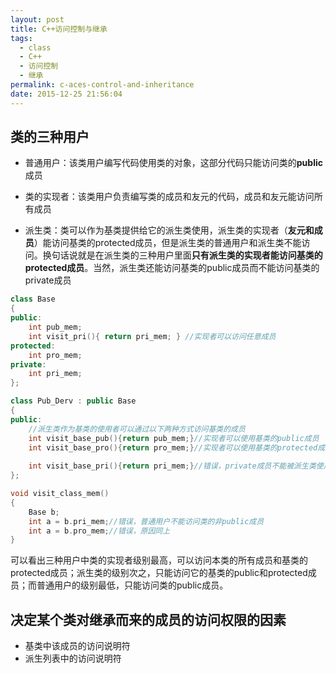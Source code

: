 ```yaml
---
layout: post
title: C++访问控制与继承
tags:
  - class
  - C++
  - 访问控制
  - 继承
permalink: c-aces-control-and-inheritance
date: 2015-12-25 21:56:04
---
```


## 类的三种用户

* 普通用户：该类用户编写代码使用类的对象，这部分代码只能访问类的**public**成员

* 类的实现者：该类用户负责编写类的成员和友元的代码，成员和友元能访问所有成员

* 派生类：类可以作为基类提供给它的派生类使用，派生类的实现者（**友元和成员**）能访问基类的protected成员，但是派生类的普通用户和派生类不能访问。换句话说就是在派生类的三种用户里面**只有派生类的实现者能访问基类的protected成员**。当然，派生类还能访问基类的public成员而不能访问基类的private成员

```C++
class Base
{
public:
    int pub_mem;
    int visit_pri(){ return pri_mem; } //实现者可以访问任意成员
protected:
    int pro_mem;
private:
    int pri_mem;
};

class Pub_Derv : public Base
{
public:
    //派生类作为基类的使用者可以通过以下两种方式访问基类的成员
    int visit_base_pub(){return pub_mem;}//实现者可以使用基类的public成员
    int visit_base_pro(){return pro_mem;}//实现者可以使用基类的protected成员
    
    int visit_base_pri(){return pri_mem;}//错误，private成员不能被派生类使用 
};

void visit_class_mem()
{
    Base b;
    int a = b.pri_mem;//错误，普通用户不能访问类的非public成员
    int a = b.pro_mem;//错误，原因同上
} 
```
可以看出三种用户中类的实现者级别最高，可以访问本类的所有成员和基类的protected成员；派生类的级别次之，只能访问它的基类的public和protected成员；而普通用户的级别最低，只能访问类的public成员。

## 决定某个类对继承而来的成员的访问权限的因素
 * 基类中该成员的访问说明符
 * 派生列表中的访问说明符
